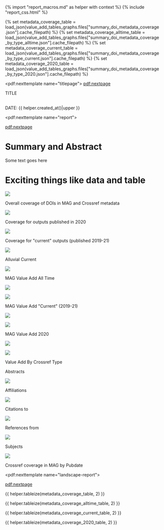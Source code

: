 {% import "report_macros.md" as helper with context %}
{% include "report_css.html" %}

{% set metadata_coverage_table = load_json(value_add_tables_graphs.files["summary_doi_metadata_coverage.json"].cache_filepath) %}
{% set metadata_coverage_alltime_table = load_json(value_add_tables_graphs.files["summary_doi_metadata_coverage_by_type_alltime.json"].cache_filepath) %}
{% set metadata_coverage_current_table = load_json(value_add_tables_graphs.files["summary_doi_metadata_coverage_by_type_current.json"].cache_filepath) %}
{% set metadata_coverage_2020_table = load_json(value_add_tables_graphs.files["summary_doi_metadata_coverage_by_type_2020.json"].cache_filepath) %}

<!-- Title Page -->
<pdf:nexttemplate name="titlepage">
<pdf:nextpage>

<p class="subtitle">TITLE</p>
<p class="titlemeta"><br>DATE: {{ helper.created_at()|upper }}</p>


<!-- switch page templates -->
<pdf:nexttemplate name="report">

<pdf:nextpage>

# Summary and Abstract

Some text goes here

# Exciting things like data and table

![](overall_coverage.png)

Overall coverage of DOIs in MAG and Crossref metadata

![](2020_coverage.png)

Coverage for outputs published in 2020

![](current_coverage.png)

Coverage for "current" outputs (published 2019-21)

![](alluvial_current.png)

Alluvial Current

![](cr_in_mag_barline.png)

MAG Value Add All Time

![](value_add_all_time.png)

![](value_add_subject_all_time.png)

MAG Value Add "Current" (2019-21)

![](value_add_crossref_current_2019-21.png)

![](value_add_subject_crossref_current_2019-21.png)

MAG Value Add 2020

![](value_add_2020_only.png)

![](value_add_subject_2020_only.png)

Value Add By Crossref Type

Abstracts

![](abstracts_by_cr_type.png)

Affiliations

![](affiliations_by_cr_type.png)

Citations to

![](citations_to_by_cr_type.png)

References from

![](references_from_by_cr_type.png)

Subjects

![](subjects_by_cr_type.png)

Crossref coverage in MAG by Pubdate

<!-- switch to landscape page template -->
<pdf:nexttemplate name="landscape-report">

<pdf:nextpage>

{{ helper.tableize(metadata_coverage_table, 2) }}

{{ helper.tableize(metadata_coverage_alltime_table, 2) }}

{{ helper.tableize(metadata_coverage_current_table, 2) }}

{{ helper.tableize(metadata_coverage_2020_table, 2) }}


